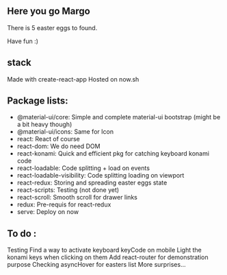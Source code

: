 ## Here you go Margo

There is 5 easter eggs to found.

Have fun :)

## stack
Made with create-react-app
Hosted on now.sh

## Package lists:
* @material-ui/core: Simple and complete material-ui bootstrap (might be a bit heavy though)
* @material-ui/icons: Same for Icon
* react: React of course
* react-dom: We do need DOM
* react-konami: Quick and efficient pkg for catching keyboard konami code
* react-loadable: Code splitting + load on events
* react-loadable-visibility: Code splitting loading on viewport
* react-redux: Storing and spreading easter eggs state 
* react-scripts: Testing (not done yet)
* react-scroll: Smooth scroll for drawer links
* redux: Pre-requis for react-redux
* serve: Deploy on now

## To do :
Testing
Find a way to activate keyboard keyCode on mobile
Light the konami keys when clicking on them
Add react-router for demonstration purpose
Checking asyncHover for easters list
More surprises...

